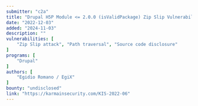 ```yaml
---
submitter: "c2a"
title: "Drupal H5P Module <= 2.0.0 (isValidPackage) Zip Slip Vulnerability"
date: "2022-12-03"
added: "2024-11-03"
description: ""
vulnerabilities: [
    "Zip Slip attack", "Path traversal", "Source code disclosure"
]
programs: [
    "Drupal"
]
authors: [
    "Egidio Romano / EgiX"
]
bounty: "undisclosed"
link: "https://karmainsecurity.com/KIS-2022-06"
---
```





